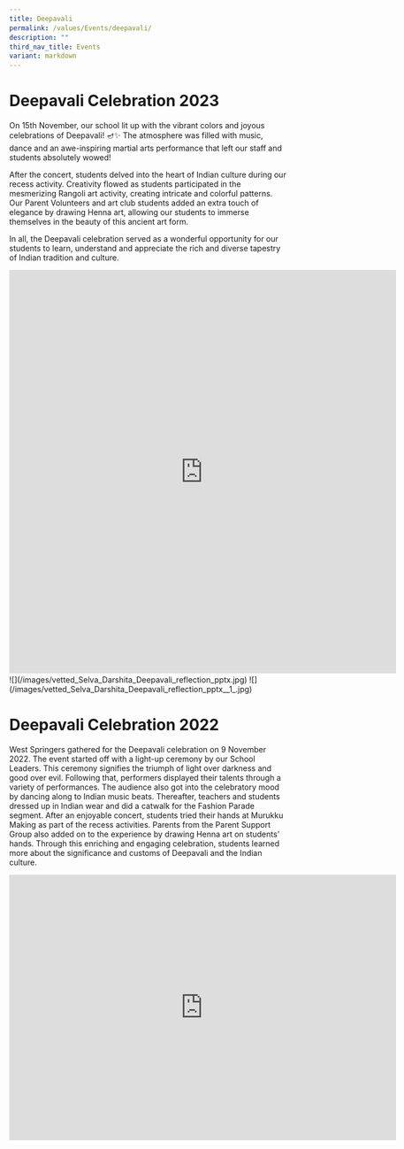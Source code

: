 ```yaml
---
title: Deepavali
permalink: /values/Events/deepavali/
description: ""
third_nav_title: Events
variant: markdown
---
```

# Deepavali Celebration 2023

On 15th November, our school lit up with the vibrant colors and joyous celebrations of Deepavali! 🪔✨ The atmosphere was filled with music, dance and an awe-inspiring martial arts performance that left our staff and students absolutely wowed!

After the concert, students delved into the heart of Indian culture during our recess activity. Creativity flowed as students participated in the mesmerizing Rangoli art activity, creating intricate and colorful patterns. Our Parent Volunteers and art club students added an extra touch of elegance by drawing Henna art, allowing our students to immerse themselves in the beauty of this ancient art form.

In all, the Deepavali celebration served as a wonderful opportunity for our students to learn, understand and appreciate the rich and diverse tapestry of Indian tradition and culture.
<iframe allowfullscreen="true" height="729" width="700" frameborder="0" src="https://docs.google.com/presentation/d/e/2PACX-1vS75SbktZW_IuwME6UxrMSo2p-Hl8N1nKLfZ7TtwFFONa5A-mLt8dZOuwpTgwOY3vn-8XuCj7aQ90kU/embed?start=false&amp;loop=true&amp;delayms=3000"></iframe>
![](/images/vetted_Selva_Darshita_Deepavali_reflection_pptx.jpg)
![](/images/vetted_Selva_Darshita_Deepavali_reflection_pptx__1_.jpg)

# Deepavali Celebration 2022

West Springers gathered for the Deepavali celebration on 9 November 2022. The event started off with a light-up ceremony by our School Leaders. This ceremony signifies the triumph of light over darkness and good over evil. Following that, performers displayed their talents through a variety of performances. The audience also got into the celebratory mood by dancing along to Indian music beats. Thereafter, teachers and students dressed up in Indian wear and did a catwalk for the Fashion Parade segment. After an enjoyable concert, students tried their hands at Murukku Making as part of the recess activities. Parents from the Parent Support Group also added on to the experience by drawing Henna art on students’ hands. Through this enriching and engaging celebration, students learned more about the significance and customs of Deepavali and the Indian culture. 

<iframe allowfullscreen="true" height="480" width="700" frameborder="0" src="https://docs.google.com/presentation/d/e/2PACX-1vRZu3p-Cgx2KobYVMtZPwSAcw7rrJzOitX2I7HqiNOXhiYAUrjUVCtzN2wYx2jqNUCL9tGlYCsETiB_/embed?start=true&amp;loop=true&amp;delayms=3000"></iframe>